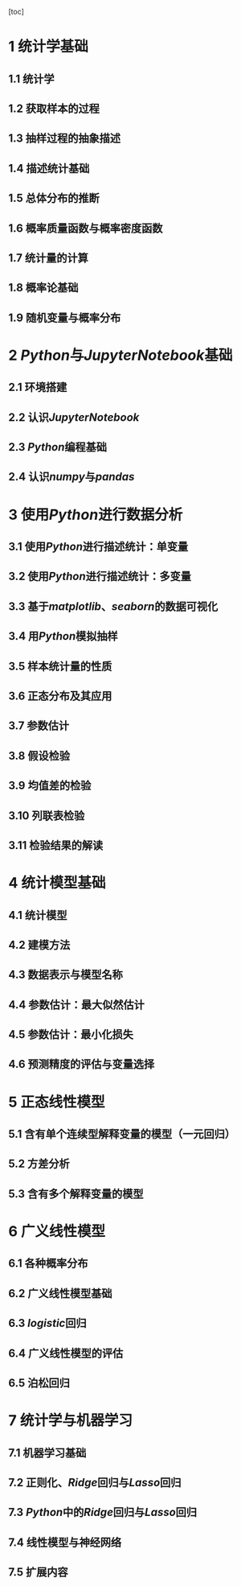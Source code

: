 [toc]

# 1 统计学基础
## 1.1 统计学
## 1.2 获取样本的过程
## 1.3 抽样过程的抽象描述
## 1.4 描述统计基础
## 1.5 总体分布的推断
## 1.6 概率质量函数与概率密度函数
## 1.7 统计量的计算
## 1.8 概率论基础
## 1.9 随机变量与概率分布

# 2 $Python$与$Jupyter Notebook$基础
## 2.1 环境搭建
## 2.2 认识$Jupyter Notebook$
## 2.3 $Python$编程基础
## 2.4 认识$numpy$与$pandas$

# 3 使用$Python$进行数据分析
## 3.1 使用$Python$进行描述统计：单变量
## 3.2 使用$Python$进行描述统计：多变量
## 3.3 基于$matplotlib$、$seaborn$的数据可视化
## 3.4 用$Python$模拟抽样
## 3.5 样本统计量的性质
## 3.6 正态分布及其应用
## 3.7 参数估计
## 3.8 假设检验
## 3.9 均值差的检验
## 3.10 列联表检验
## 3.11 检验结果的解读

# 4 统计模型基础
## 4.1 统计模型
## 4.2 建模方法
## 4.3 数据表示与模型名称
## 4.4 参数估计：最大似然估计
## 4.5 参数估计：最小化损失
## 4.6 预测精度的评估与变量选择

# 5 正态线性模型
## 5.1 含有单个连续型解释变量的模型（一元回归）
## 5.2 方差分析
## 5.3 含有多个解释变量的模型

# 6 广义线性模型
## 6.1 各种概率分布
## 6.2 广义线性模型基础
## 6.3 $logistic$回归
## 6.4 广义线性模型的评估
## 6.5 泊松回归

# 7 统计学与机器学习
## 7.1 机器学习基础
## 7.2 正则化、$Ridge$回归与$Lasso$回归
## 7.3 $Python$中的$Ridge$回归与$Lasso$回归
## 7.4 线性模型与神经网络
## 7.5 扩展内容